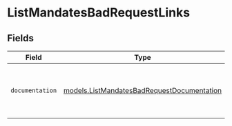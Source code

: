 # ListMandatesBadRequestLinks


## Fields

| Field                                                                                          | Type                                                                                           | Required                                                                                       | Description                                                                                    |
| ---------------------------------------------------------------------------------------------- | ---------------------------------------------------------------------------------------------- | ---------------------------------------------------------------------------------------------- | ---------------------------------------------------------------------------------------------- |
| `documentation`                                                                                | [models.ListMandatesBadRequestDocumentation](../models/listmandatesbadrequestdocumentation.md) | :heavy_check_mark:                                                                             | The URL to the generic Mollie API error handling guide.                                        |
